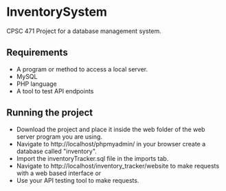 # InventorySystem

CPSC 471 Project for a database management system.

## Requirements
* A program or method to access a local server.
* MySQL
* PHP language
* A tool to test API endpoints

## Running the project
* Download the project and place it inside the web folder of the web server program you are using.
* Navigate to http://localhost/phpmyadmin/ in your browser create a database called "inventory".
* Import the inventoryTracker.sql file in the imports tab.
* Navigate to http://localhost/inventory_tracker/website to make requests with a web based interface or
* Use your API testing tool to make requests.

